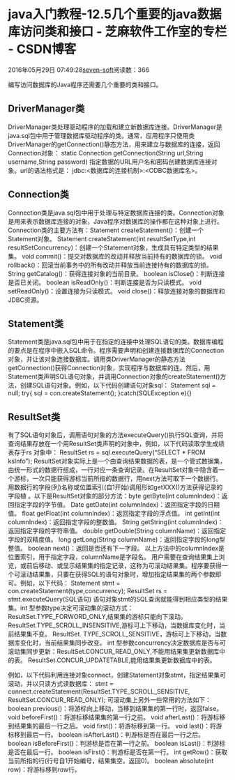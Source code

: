 
# java入门教程-12.5几个重要的java数据库访问类和接口 -  芝麻软件工作室的专栏 - CSDN博客


2016年05月29日 07:49:28[seven-soft](https://me.csdn.net/softn)阅读数：366


编写访问数据库的Java程序还需要几个重要的类和接口。
## DriverManager类
DriverManager类处理驱动程序的加载和建立新数据库连接。DriverManager是java.sql包中用于管理数据库驱动程序的类。通常，应用程序只使用类DriverManager的getConnection()静态方法，用来建立与数据库的连接，返回Connection对象：
static Connection getConnection(String url,String username,String password)
指定数据的URL用户名和密码创建数据库连接对象。url的语法格式是：
jdbc:<数据库的连接机制>:<ODBC数据库名>。
## Connection类
Connection类是java.sql包中用于处理与特定数据库连接的类。Connection对象是用来表示数据库连接的对象，Java程序对数据库的操作都在这种对象上进行。Connection类的主要方法有：Statement createStatement()：创建一个Statement对象。
Statement createStatement(int resultSetType,int resultSetConcurrency)：创建一个Statement对象，生成具有特定类型的结果集。
void commit()：提交对数据库的改动并释放当前持有的数据库的锁。
void rollback()：回滚当前事务中的所有改动并释放当前连接持有的数据库的锁。
String getCatalog()：获得连接对象的当前目录。
boolean isClose()：判断连接是否已关闭。
boolean isReadOnly()：判断连接是否为只读模式。
void setReadOnly()：设置连接为只读模式。
void close()：释放连接对象的数据库和JDBC资源。
## Statement类
Statement类是java.sql包中用于在指定的连接中处理SQL语句的类。数据库编程的要点是在程序中嵌入SQL命令。程序需要声明和创建连接数据库的Connection对象，并让该对象连接数据库。调用类DriverManager的静态方法getConnection()获得Connection对象，实现程序与数据库的连。然后，用Statement类声明SQL语句对象，并调用Connection对象的createStatement()方法，创建SQL语句对象。例如，以下代码创建语句对象sql：
Statement sql = null;
try{
sql = con.createStatement();
}catch(SQLException e){}
## ResultSet类
有了SQL语句对象后，调用语句对象的方法executeQuery()执行SQL查询，并将查询结果存放在一个用ResultSet类声明的对象中，例如，以下代码读取学生成绩表存于rs 对象中：
ResultSet rs = sql.executeQuery(“SELECT * FROM ksInfo”);
ResultSet对象实际上是一个由查询结果数据的表，是一个管式数据集，由统一形式的数据行组成，一行对应一条查询记录。在ResultSet对象中隐含着一个游标，一次只能获得游标当前所指的数据行，用next方法可取下一个数据行。用数据行的字段(列)名称或位置索引(自1开始)调用形如getXXX()方法获得记录的字段植
 。以下是ResultSet对象的部分方法：byte getByte(int columnIndex)：返回指定字段的字节值。
Date getDate(int columnIndex)：返回指定字段的日期值。
float getFloat(int columnIndex)：返回指定字段的浮点值。
int getInt(int columnIndex)：返回指定字段的整数值。
String getString(int columnIndex)：返回指定字段的字符串值。
double getDouble(String columnName)：返回指定字段的双精度值。
long getLong(String columnName)：返回指定字段的long型整值。
boolean next()：返回是否还有下一字段。
以上方法中的columnIndex是位置索引，用于指定字段，columnName是字段名。
用户需要在查询结果集上浏览，或前后移动、或显示结果集的指定记录，这称为可滚动结果集。程序要获得一个可滚动结果集，只要在获得SQL的语句对象时，增加指定结果集的两个参数即可。例如，以下代码：
Statement stmt = con.createStatement(type,concurrency);
ResultSet rs = stmt.executeQuery(SQL语句)
语句对象stmt的SQL查询就能得到相应类型的结果集。int 型参数type决定可滚动集的滚动方式：ResultSet.TYPE_FORWORD_ONLY,结果集的游标只能向下滚动。
ResultSet.TYPE_SCROLL_INSENSITIVE,游标可上下移动，当数据库变化时，当前结果集不变。
ResultSet. TYPE_SCROLL_SENSITIVE，游标可上下移动，当数据库变化时，当前结果集同步改变。
int 型参数concurrency决定数据库是否与可滚动集同步更新：ResultSet.CONCUR_READ_ONLY,不能用结果集更新数据库中的表。
ResultSet.CONCUR_UPDATETABLE,能用结果集更新数据库中的表。

例如，以下代码利用连接对象connect，创建Statement对象stmt，指定结果集可滚动，并以只读方式读数据库：
stmt = connect.createStatement(ResultSet.TYPE_SCROLL_SENSITIVE,
ResultSet.CONCUR_READ_ONLY);
可滚动集上另外一些常用的方法如下：boolean previous()：将游标向上移动，当移到结果集的第一行时，返回false。
void beforeFirst()：将游标移结果集的第一行之前。
void afterLast()：将游标移到结果集的最后一行之后。
void first()：将游标移到第一行。
void last()：将游标移到最后一行。
boolean isAfterLast()：判游标是否在最后一行之后。
boolean isBeforeFirst()：判游标是否在第一行之前。
boolean isLast()：判游标是否在最后一行。
boolean isFirst()：判游标是否在第一行。
int getRow()：获取当前所指的行(行号自1开始编号，结果集空，返回0)。
boolean absolute(int row)：将游标移到row行。


